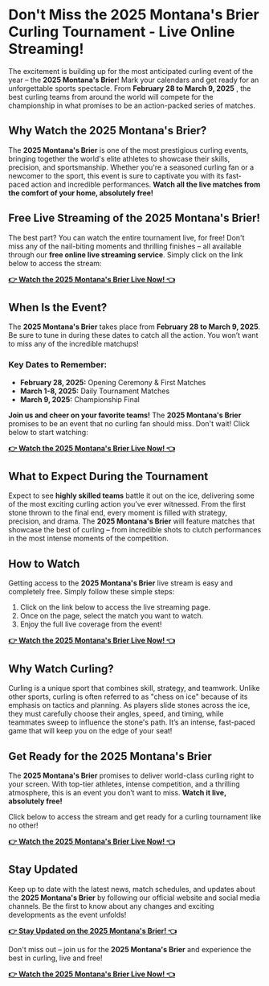 # Don't Miss the 2025 Montana's Brier Curling Tournament - Live Online Streaming!

The excitement is building up for the most anticipated curling event of the year – the **2025 Montana's Brier**! Mark your calendars and get ready for an unforgettable sports spectacle. From **February 28 to March 9, 2025** , the best curling teams from around the world will compete for the championship in what promises to be an action-packed series of matches.

## Why Watch the 2025 Montana's Brier?

The **2025 Montana's Brier** is one of the most prestigious curling events, bringing together the world's elite athletes to showcase their skills, precision, and sportsmanship. Whether you're a seasoned curling fan or a newcomer to the sport, this event is sure to captivate you with its fast-paced action and incredible performances. **Watch all the live matches from the comfort of your home, absolutely free!**

## Free Live Streaming of the 2025 Montana's Brier!

The best part? You can watch the entire tournament live, for free! Don't miss any of the nail-biting moments and thrilling finishes – all available through our **free online live streaming service**. Simply click on the link below to access the stream:

[**👉 Watch the 2025 Montana's Brier Live Now! 👈**](https://tinyurl.com/livestreamfreeo?st=2025montanasbrier&si=gh)

## When Is the Event?

The **2025 Montana's Brier** takes place from **February 28 to March 9, 2025**. Be sure to tune in during these dates to catch all the action. You won’t want to miss any of the incredible matchups!

### Key Dates to Remember:

- **February 28, 2025:** Opening Ceremony & First Matches
- **March 1-8, 2025:** Daily Tournament Matches
- **March 9, 2025:** Championship Final

**Join us and cheer on your favorite teams!** The **2025 Montana's Brier** promises to be an event that no curling fan should miss. Don't wait! Click below to start watching:

[**👉 Watch the 2025 Montana's Brier Live Now! 👈**](https://tinyurl.com/livestreamfreeo?st=2025montanasbrier&si=gh)

## What to Expect During the Tournament

Expect to see **highly skilled teams** battle it out on the ice, delivering some of the most exciting curling action you’ve ever witnessed. From the first stone thrown to the final end, every moment is filled with strategy, precision, and drama. The **2025 Montana's Brier** will feature matches that showcase the best of curling – from incredible shots to clutch performances in the most intense moments of the competition.

## How to Watch

Getting access to the **2025 Montana's Brier** live stream is easy and completely free. Simply follow these simple steps:

1. Click on the link below to access the live streaming page.
2. Once on the page, select the match you want to watch.
3. Enjoy the full live coverage from the event!

[**👉 Watch the 2025 Montana's Brier Live Now! 👈**](https://tinyurl.com/livestreamfreeo?st=2025montanasbrier&si=gh)

## Why Watch Curling?

Curling is a unique sport that combines skill, strategy, and teamwork. Unlike other sports, curling is often referred to as "chess on ice" because of its emphasis on tactics and planning. As players slide stones across the ice, they must carefully choose their angles, speed, and timing, while teammates sweep to influence the stone's path. It’s an intense, fast-paced game that will keep you on the edge of your seat!

## Get Ready for the 2025 Montana's Brier

The **2025 Montana's Brier** promises to deliver world-class curling right to your screen. With top-tier athletes, intense competition, and a thrilling atmosphere, this is an event you don’t want to miss. **Watch it live, absolutely free!**

Click below to access the stream and get ready for a curling tournament like no other!

[**👉 Watch the 2025 Montana's Brier Live Now! 👈**](https://tinyurl.com/livestreamfreeo?st=2025montanasbrier&si=gh)

## Stay Updated

Keep up to date with the latest news, match schedules, and updates about the **2025 Montana's Brier** by following our official website and social media channels. Be the first to know about any changes and exciting developments as the event unfolds!

[**👉 Stay Updated on the 2025 Montana's Brier! 👈**](https://tinyurl.com/livestreamfreeo?st=2025montanasbrier&si=gh)

Don't miss out – join us for the **2025 Montana's Brier** and experience the best in curling, live and free!

[**👉 Watch the 2025 Montana's Brier Live Now! 👈**](https://tinyurl.com/livestreamfreeo?st=2025montanasbrier&si=gh)
